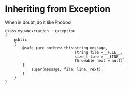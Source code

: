 Inheriting from Exception
=========================

When in doubt, do it like Phobos!

    class MyOwnException : Exception
    {
        public
        {
            @safe pure nothrow this(string message,
                                    string file =__FILE__,
                                    size_t line = __LINE__,
                                    Throwable next = null)
            {
                super(message, file, line, next);
            }
        }
    }
